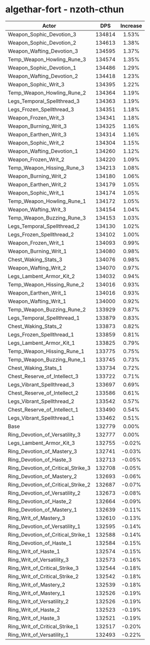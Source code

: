 # algethar-fort - nzoth-cthun
| Actor | DPS | Increase |
|---|:---:|:---:|
|Weapon_Sophic_Devotion_3|134814|1.53%|
|Weapon_Sophic_Devotion_2|134613|1.38%|
|Weapon_Wafting_Devotion_3|134595|1.37%|
|Temp_Weapon_Howling_Rune_3|134574|1.35%|
|Weapon_Sophic_Devotion_1|134486|1.29%|
|Weapon_Wafting_Devotion_2|134418|1.23%|
|Weapon_Sophic_Writ_3|134395|1.22%|
|Temp_Weapon_Howling_Rune_2|134364|1.19%|
|Legs_Temporal_Spellthread_3|134363|1.19%|
|Legs_Frozen_Spellthread_3|134351|1.18%|
|Weapon_Frozen_Writ_3|134341|1.18%|
|Weapon_Burning_Writ_3|134325|1.16%|
|Weapon_Earthen_Writ_3|134314|1.16%|
|Weapon_Sophic_Writ_2|134304|1.15%|
|Weapon_Wafting_Devotion_1|134260|1.12%|
|Weapon_Frozen_Writ_2|134220|1.09%|
|Temp_Weapon_Hissing_Rune_3|134213|1.08%|
|Weapon_Burning_Writ_2|134180|1.06%|
|Weapon_Earthen_Writ_2|134179|1.05%|
|Weapon_Sophic_Writ_1|134174|1.05%|
|Temp_Weapon_Howling_Rune_1|134172|1.05%|
|Weapon_Wafting_Writ_3|134154|1.04%|
|Temp_Weapon_Buzzing_Rune_3|134153|1.03%|
|Legs_Temporal_Spellthread_2|134130|1.02%|
|Legs_Frozen_Spellthread_2|134102|1.00%|
|Weapon_Frozen_Writ_1|134093|0.99%|
|Weapon_Burning_Writ_1|134080|0.98%|
|Chest_Waking_Stats_3|134076|0.98%|
|Weapon_Wafting_Writ_2|134070|0.97%|
|Legs_Lambent_Armor_Kit_2|134032|0.94%|
|Temp_Weapon_Hissing_Rune_2|134016|0.93%|
|Weapon_Earthen_Writ_1|134016|0.93%|
|Weapon_Wafting_Writ_1|134000|0.92%|
|Temp_Weapon_Buzzing_Rune_2|133929|0.87%|
|Legs_Temporal_Spellthread_1|133879|0.83%|
|Chest_Waking_Stats_2|133873|0.82%|
|Legs_Frozen_Spellthread_1|133859|0.81%|
|Legs_Lambent_Armor_Kit_1|133825|0.79%|
|Temp_Weapon_Hissing_Rune_1|133775|0.75%|
|Temp_Weapon_Buzzing_Rune_1|133745|0.73%|
|Chest_Waking_Stats_1|133734|0.72%|
|Chest_Reserve_of_Intellect_3|133722|0.71%|
|Legs_Vibrant_Spellthread_3|133697|0.69%|
|Chest_Reserve_of_Intellect_2|133586|0.61%|
|Legs_Vibrant_Spellthread_2|133542|0.57%|
|Chest_Reserve_of_Intellect_1|133490|0.54%|
|Legs_Vibrant_Spellthread_1|133462|0.51%|
|Base|132779|0.00%|
|Ring_Devotion_of_Versatility_3|132777|0.00%|
|Legs_Lambent_Armor_Kit_3|132755|-0.02%|
|Ring_Devotion_of_Mastery_3|132741|-0.03%|
|Ring_Devotion_of_Haste_3|132713|-0.05%|
|Ring_Devotion_of_Critical_Strike_3|132708|-0.05%|
|Ring_Devotion_of_Mastery_2|132693|-0.06%|
|Ring_Devotion_of_Critical_Strike_2|132687|-0.07%|
|Ring_Devotion_of_Versatility_2|132673|-0.08%|
|Ring_Devotion_of_Haste_2|132664|-0.09%|
|Ring_Devotion_of_Mastery_1|132639|-0.11%|
|Ring_Writ_of_Mastery_3|132610|-0.13%|
|Ring_Devotion_of_Versatility_1|132595|-0.14%|
|Ring_Devotion_of_Critical_Strike_1|132588|-0.14%|
|Ring_Devotion_of_Haste_1|132584|-0.15%|
|Ring_Writ_of_Haste_1|132574|-0.15%|
|Ring_Writ_of_Versatility_3|132573|-0.16%|
|Ring_Writ_of_Critical_Strike_3|132544|-0.18%|
|Ring_Writ_of_Critical_Strike_2|132542|-0.18%|
|Ring_Writ_of_Mastery_2|132539|-0.18%|
|Ring_Writ_of_Mastery_1|132526|-0.19%|
|Ring_Writ_of_Versatility_2|132526|-0.19%|
|Ring_Writ_of_Haste_2|132523|-0.19%|
|Ring_Writ_of_Haste_3|132521|-0.19%|
|Ring_Writ_of_Critical_Strike_1|132517|-0.20%|
|Ring_Writ_of_Versatility_1|132493|-0.22%|
